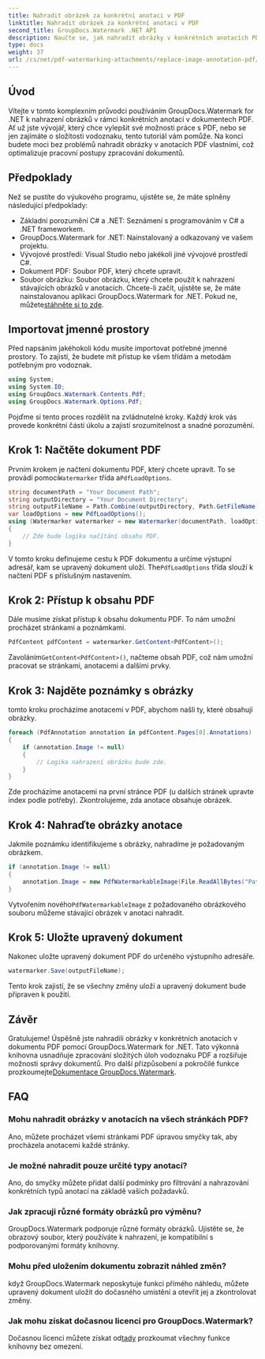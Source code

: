 ```yaml
---
title: Nahradit obrázek za konkrétní anotaci v PDF
linktitle: Nahradit obrázek za konkrétní anotaci v PDF
second_title: GroupDocs.Watermark .NET API
description: Naučte se, jak nahradit obrázky v konkrétních anotacích PDF pomocí GroupDocs.Watermark for .NET. Tento podrobný průvodce pokrývá vše od načítání dokumentů po ukládání změn.
type: docs
weight: 37
url: /cs/net/pdf-watermarking-attachments/replace-image-annotation-pdf/
---
```

## Úvod
Vítejte v tomto komplexním průvodci používáním GroupDocs.Watermark for .NET k nahrazení obrázků v rámci konkrétních anotací v dokumentech PDF. Ať už jste vývojář, který chce vylepšit své možnosti práce s PDF, nebo se jen zajímáte o složitosti vodoznaku, tento tutoriál vám pomůže. Na konci budete moci bez problémů nahradit obrázky v anotacích PDF vlastními, což optimalizuje pracovní postupy zpracování dokumentů.
## Předpoklady
Než se pustíte do výukového programu, ujistěte se, že máte splněny následující předpoklady:
- Základní porozumění C# a .NET: Seznámení s programováním v C# a .NET frameworkem.
- GroupDocs.Watermark for .NET: Nainstalovaný a odkazovaný ve vašem projektu.
- Vývojové prostředí: Visual Studio nebo jakékoli jiné vývojové prostředí C#.
- Dokument PDF: Soubor PDF, který chcete upravit.
- Soubor obrázku: Soubor obrázku, který chcete použít k nahrazení stávajících obrázků v anotacích.
 Chcete-li začít, ujistěte se, že máte nainstalovanou aplikaci GroupDocs.Watermark for .NET. Pokud ne, můžete[stáhněte si to zde](https://releases.groupdocs.com/Watermark/net/).
## Importovat jmenné prostory
Před napsáním jakéhokoli kódu musíte importovat potřebné jmenné prostory. To zajistí, že budete mít přístup ke všem třídám a metodám potřebným pro vodoznak.
```csharp
using System;
using System.IO;
using GroupDocs.Watermark.Contents.Pdf;
using GroupDocs.Watermark.Options.Pdf;
```
Pojďme si tento proces rozdělit na zvládnutelné kroky. Každý krok vás provede konkrétní částí úkolu a zajistí srozumitelnost a snadné porozumění.
## Krok 1: Načtěte dokument PDF
 Prvním krokem je načtení dokumentu PDF, který chcete upravit. To se provádí pomocí`Watermarker` třída a`PdfLoadOptions`.

```csharp
string documentPath = "Your Document Path";
string outputDirectory = "Your Document Directory";
string outputFileName = Path.Combine(outputDirectory, Path.GetFileName(documentPath));
var loadOptions = new PdfLoadOptions();
using (Watermarker watermarker = new Watermarker(documentPath, loadOptions))
{
    // Zde bude logika načítání obsahu PDF.
}
```
 V tomto kroku definujeme cestu k PDF dokumentu a určíme výstupní adresář, kam se upravený dokument uloží. The`PdfLoadOptions` třída slouží k načtení PDF s příslušným nastavením.
## Krok 2: Přístup k obsahu PDF
Dále musíme získat přístup k obsahu dokumentu PDF. To nám umožní procházet stránkami a poznámkami.

```csharp
PdfContent pdfContent = watermarker.GetContent<PdfContent>();
```
 Zavoláním`GetContent<PdfContent>()`, načteme obsah PDF, což nám umožní pracovat se stránkami, anotacemi a dalšími prvky.
## Krok 3: Najděte poznámky s obrázky
tomto kroku procházíme anotacemi v PDF, abychom našli ty, které obsahují obrázky.

```csharp
foreach (PdfAnnotation annotation in pdfContent.Pages[0].Annotations)
{
    if (annotation.Image != null)
    {
        // Logika nahrazení obrázku bude zde.
    }
}
```
Zde procházíme anotacemi na první stránce PDF (u dalších stránek upravte index podle potřeby). Zkontrolujeme, zda anotace obsahuje obrázek.
## Krok 4: Nahraďte obrázky anotace
Jakmile poznámku identifikujeme s obrázky, nahradíme je požadovaným obrázkem.

```csharp
if (annotation.Image != null)
{
    annotation.Image = new PdfWatermarkableImage(File.ReadAllBytes("Path to Your Image File"));
}
```
 Vytvořením nového`PdfWatermarkableImage` z požadovaného obrázkového souboru můžeme stávající obrázek v anotaci nahradit.
## Krok 5: Uložte upravený dokument
Nakonec uložte upravený dokument PDF do určeného výstupního adresáře.

```csharp
watermarker.Save(outputFileName);
```
Tento krok zajistí, že se všechny změny uloží a upravený dokument bude připraven k použití.
## Závěr
Gratulujeme! Úspěšně jste nahradili obrázky v konkrétních anotacích v dokumentu PDF pomocí GroupDocs.Watermark for .NET. Tato výkonná knihovna usnadňuje zpracování složitých úloh vodoznaku PDF a rozšiřuje možnosti správy dokumentů. Pro další přizpůsobení a pokročilé funkce prozkoumejte[Dokumentace GroupDocs.Watermark](https://reference.groupdocs.com/Watermark/net/).
## FAQ
### Mohu nahradit obrázky v anotacích na všech stránkách PDF?
Ano, můžete procházet všemi stránkami PDF úpravou smyčky tak, aby procházela anotacemi každé stránky.
### Je možné nahradit pouze určité typy anotací?
Ano, do smyčky můžete přidat další podmínky pro filtrování a nahrazování konkrétních typů anotací na základě vašich požadavků.
### Jak zpracuji různé formáty obrázků pro výměnu?
GroupDocs.Watermark podporuje různé formáty obrázků. Ujistěte se, že obrazový soubor, který používáte k nahrazení, je kompatibilní s podporovanými formáty knihovny.
### Mohu před uložením dokumentu zobrazit náhled změn?
když GroupDocs.Watermark neposkytuje funkci přímého náhledu, můžete upravený dokument uložit do dočasného umístění a otevřít jej a zkontrolovat změny.
### Jak mohu získat dočasnou licenci pro GroupDocs.Watermark?
 Dočasnou licenci můžete získat od[tady](https://purchase.groupdocs.com/temporary-license/) prozkoumat všechny funkce knihovny bez omezení.